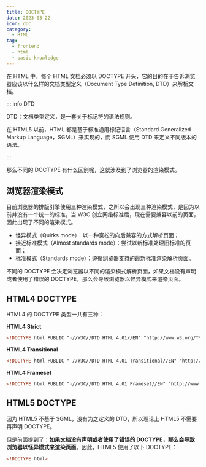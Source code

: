 ```yaml
---
title: DOCTYPE
date: 2023-03-22
icon: doc
category:
  - HTML
tag:
  - frontend
  - html
  - basic-knowledge
---
```


在 HTML 中，每个 HTML 文档必须以 DOCTYPE 开头，它的目的在于告诉浏览器应该以什么样的文档类型定义（Document Type Definition, DTD）来解析文档。

::: info DTD

DTD：文档类型定义，是一套关于标记符的语法规则。

在 HTML5 以前，HTML 都是基于标准通用标记语言（Standard Generalized Markup Language，SGML）来实现的，而 SGML 使用 DTD 来定义不同版本的语法。

:::

那么不同的 DOCTYPE 有什么区别呢，这就涉及到了浏览器的渲染模式。

## 浏览器渲染模式

目前浏览器的排版引擎使用三种渲染模式，之所以会出现三种渲染模式，是因为以前并没有一个统一的标准，当 W3C 创立网络标准后，现在需要兼容以前的页面，因此出现了不同的渲染模式。

- 怪异模式（Quirks mode）：以一种宽松的向后兼容的方式解析页面；
- 接近标准模式（Almost standards mode）：尝试以新标准处理旧标准的页面；
- 标准模式（Standards mode）：遵循浏览器支持的最新标准渲染解析页面。

不同的 DOCTYPE 会决定浏览器以不同的渲染模式解析页面，如果文档没有声明或者使用了错误的 DOCTYPE，那么会导致浏览器以怪异模式来渲染页面。

## HTML4 DOCTYPE

HTML4 的 DOCTYPE 类型一共有三种：

**HTML4 Strict**

```html
<!DOCTYPE html PUBLIC "-//W3C//DTD HTML 4.01//EN" "http://www.w3.org/TR/html4/strict.dtd">
```

**HTML4 Transitional**

```html
<!DOCTYPE html PUBLIC "-//W3C//DTD HTML 4.01 Transitional//EN" "http://www.w3.org/TR/html4/loose.dtd">
```

**HTML4 Frameset**

```html
<!DOCTYPE html PUBLIC "-//W3C//DTD HTML 4.01 Frameset//EN" "http://www.w3.org/TR/html4/frameset.dtd">
```

## HTML5 DOCTYPE

因为 HTML5 不基于 SGML，没有为之定义的 DTD，所以理论上 HTML5 不需要再声明 DOCTYPE。

但是前面提到了：**如果文档没有声明或者使用了错误的 DOCTYPE，那么会导致浏览器以怪异模式来渲染页面**。因此，HTML5 使用了以下 DOCTYPE：

```html
<!DOCTYPE html>
```
